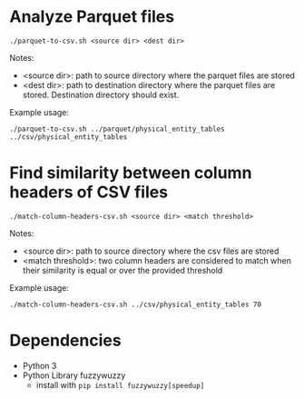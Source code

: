 # Analyze Parquet files

`./parquet-to-csv.sh <source dir> <dest dir>`

Notes:
- \<source dir\>: path to source directory where the parquet files are stored
- \<dest dir\>: path to destination directory where the parquet files are stored. Destination directory should exist.

Example usage:

`./parquet-to-csv.sh ../parquet/physical_entity_tables ../csv/physical_entity_tables`

# Find similarity between column headers of CSV files

`./match-column-headers-csv.sh <source dir> <match threshold>`

Notes:
- \<source dir\>: path to source directory where the csv files are stored
- \<match threshold\>: two column headers are considered to match when their similarity is equal or over the provided threshold

Example usage:

`./match-column-headers-csv.sh ../csv/physical_entity_tables 70`

# Dependencies

- Python 3
- Python Library fuzzywuzzy
  - install with `pip install fuzzywuzzy[speedup]`
